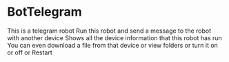 # BotTelegram

This is a telegram robot
Run this robot and send a message to the robot with another device
Shows all the device information that this robot has run
You can even download a file from that device or view folders or turn it on or off or Restart
